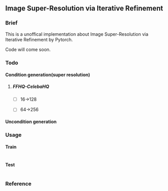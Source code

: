 ## Image Super-Resolution via Iterative Refinement

[Paper]: https://arxiv.org/pdf/2104.07636.pdf
[Project]: https://iterative-refinement.github.io/



### Brief

This is a unoffical implementation about Image Super-Resolution via Iterative Refinement by Pytorch.

Code will come soon.



### Todo

#### Condition generation(super resolution)

1. ##### FFHQ-CelebaHQ

   - [ ] 16->128
   - [ ] 64->256



#### Uncondition generation



### Usage

#### Train

```

```



#### Test

```

```



### Reference



